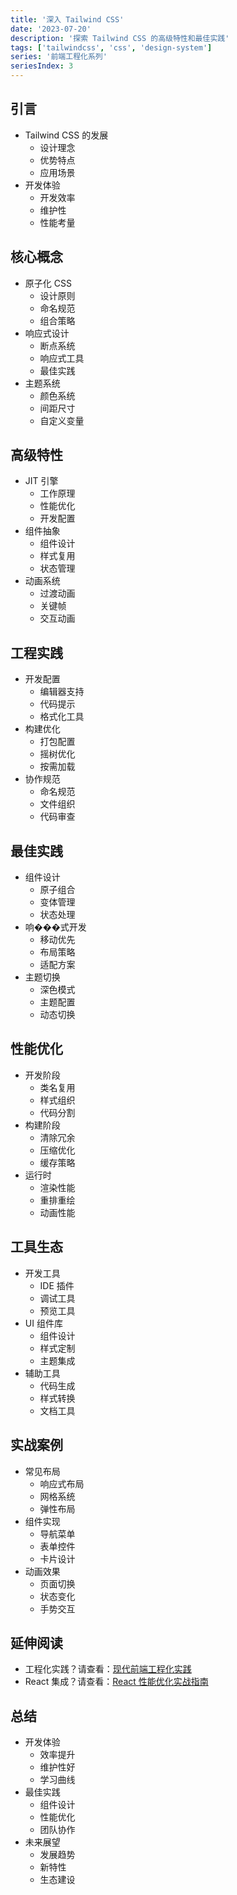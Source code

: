 ```yaml
---
title: '深入 Tailwind CSS'
date: '2023-07-20'
description: '探索 Tailwind CSS 的高级特性和最佳实践'
tags: ['tailwindcss', 'css', 'design-system']
series: '前端工程化系列'
seriesIndex: 3
---
```


## 引言
- Tailwind CSS 的发展
  - 设计理念
  - 优势特点
  - 应用场景
- 开发体验
  - 开发效率
  - 维护性
  - 性能考量

## 核心概念
- 原子化 CSS
  - 设计原则
  - 命名规范
  - 组合策略
- 响应式设计
  - 断点系统
  - 响应式工具
  - 最佳实践
- 主题系统
  - 颜色系统
  - 间距尺寸
  - 自定义变量

## 高级特性
- JIT 引擎
  - 工作原理
  - 性能优化
  - 开发配置
- 组件抽象
  - 组件设计
  - 样式复用
  - 状态管理
- 动画系统
  - 过渡动画
  - 关键帧
  - 交互动画

## 工程实践
- 开发配置
  - 编辑器支持
  - 代码提示
  - 格式化工具
- 构建优化
  - 打包配置
  - 摇树优化
  - 按需加载
- 协作规范
  - 命名规范
  - 文件组织
  - 代码审查

## 最佳实践
- 组件设计
  - 原子组合
  - 变体管理
  - 状态处理
- 响���式开发
  - 移动优先
  - 布局策略
  - 适配方案
- 主题切换
  - 深色模式
  - 主题配置
  - 动态切换

## 性能优化
- 开发阶段
  - 类名复用
  - 样式组织
  - 代码分割
- 构建阶段
  - 清除冗余
  - 压缩优化
  - 缓存策略
- 运行时
  - 渲染性能
  - 重排重绘
  - 动画性能

## 工具生态
- 开发工具
  - IDE 插件
  - 调试工具
  - 预览工具
- UI 组件库
  - 组件设计
  - 样式定制
  - 主题集成
- 辅助工具
  - 代码生成
  - 样式转换
  - 文档工具

## 实战案例
- 常见布局
  - 响应式布局
  - 网格系统
  - 弹性布局
- 组件实现
  - 导航菜单
  - 表单控件
  - 卡片设计
- 动画效果
  - 页面切换
  - 状态变化
  - 手势交互

## 延伸阅读
- 工程化实践？请查看：[现代前端工程化实践](2023/frontend-engineering)
- React 集成？请查看：[React 性能优化实战指南](2023/react-performance-optimization)

## 总结
- 开发体验
  - 效率提升
  - 维护性好
  - 学习曲线
- 最佳实践
  - 组件设计
  - 性能优化
  - 团队协作
- 未来展望
  - 发展趋势
  - 新特性
  - 生态建设
